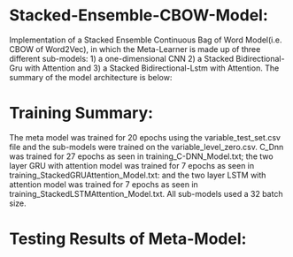 # Stacked-Ensemble-CBOW-Model:
Implementation of a Stacked Ensemble Continuous Bag of Word Model(i.e. CBOW of Word2Vec), in which the Meta-Learner is made up of three different sub-models: 1) a one-dimensional CNN  2) a Stacked Bidirectional-Gru with Attention and 3) a Stacked Bidirectional-Lstm with Attention. The summary of the model architecture is below: 

# Training Summary:


The meta model was trained for 20 epochs using the variable_test_set.csv file and the sub-models were trained on the variable_level_zero.csv. C_Dnn was trained for 27 epochs as seen in training_C-DNN_Model.txt; the two layer GRU with attention model was trained for 7 epochs as seen in training_StackedGRUAttention_Model.txt: and the two layer LSTM with attention model was trained for 7 epochs as seen in training_StackedLSTMAttention_Model.txt. All sub-models used a 32 batch size.

# Testing Results of Meta-Model:


